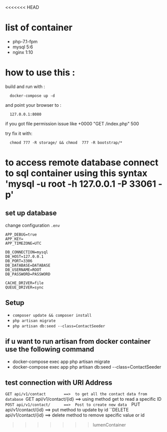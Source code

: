 <<<<<<< HEAD
# list of container
 * php-7.1-fpm  
 * mysql 5:6 
 * nginx 1:10
 
# how to use this :
build and run with :
``````````````
  docker-compose up -d 
``````````````
 and point your browser to :
``````````````
  127.0.0.1:8080
``````````````

if you got file permission issue like +0000 "GET /index.php" 500

try fix it with: 
`````
  chmod 777 -R storage/ && chmod  777 -R bootstrap/*
`````

to access remote database 
connect to sql container using this syntax 'mysql -u root -h 127.0.0.1 -P 33061 -p'
=======
 ## set up database
 change configuration `.env`

 ```APP_ENV=local
APP_DEBUG=true
APP_KEY=
APP_TIMEZONE=UTC

DB_CONNECTION=mysql
DB_HOST=127.0.0.1
DB_PORT=3306
DB_DATABASE=DATABASE
DB_USERNAME=ROOT
DB_PASSWORD=PASSWORD

CACHE_DRIVER=file
QUEUE_DRIVER=sync  
```

## Setup
- `composer update && composer install`
- `php artisan migrate`
- `php artisan db:seed --class=ContactSeeder`

## if u want to run artisan from docker container use the following command

- docker-compose exec app php artisan migrate
- docker-compose exec app php artisan db:seed --class=ContactSeeder

## test connection with URI Address 

``GET api/v1/contact 		==>  to get all the contact data from database
``GET api/v1/contact/{id} 	==>  using method get to read a specific ID 
``POST api/v1/contact/		==>  Post to create new data 
``PUT api/v1/contact/{id}	==>  put method to update by id 
``DELETE api/v1/contact/{id}    ==>  delete method to remove specific value or id 
>>>>>>> lumenContainer
